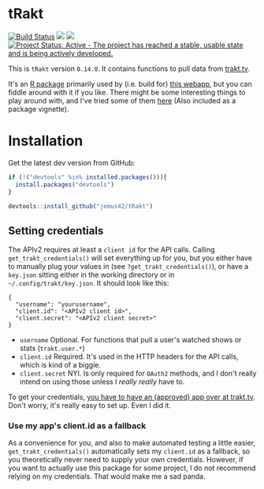 
<!-- README.md is generated from README.Rmd. Please edit that file -->
tRakt
=====

[![Build Status](https://travis-ci.org/jemus42/tRakt.svg)](https://travis-ci.org/jemus42/tRakt) ![](http://www.r-pkg.org/badges/version/tRakt) ![](http://cranlogs.r-pkg.org/badges/grand-total/tRakt) [![Project Status: Active - The project has reached a stable, usable state and is being actively developed.](http://www.repostatus.org/badges/0.1.0/active.svg)](http://www.repostatus.org/#active)

This is `tRakt` version `0.14.0`.
It contains functions to pull data from [trakt.tv](http://trakt.tv/).

It's an [R package](http://r-project.org) primarily used by (i.e. build for) [this webapp](http://trakt.jemu.name), but you can fiddle around with it if you like.
There might be some interesting things to play around with, and I've tried some of them [here](http://cran.r-project.org/web/packages/tRakt/vignettes/tRakt-Usage.html) (Also included as a package vignette).

Installation
============

Get the latest dev version from GitHub:

``` r
if (!("devtools" %in% installed.packages())){
  install.packages("devtools")
}

devtools::install_github("jemus42/tRakt")
```

Setting credentials
-------------------

The APIv2 requires at least a `client id` for the API calls.
Calling `get_trakt_credentials()` will set everything up for you, but you either have to manually plug your values in (see `?get_trakt_credentials()`), or have a `key.json` sitting either in the working directory or in `~/.config/trakt/key.json`.
It should look like this:

    {
      "username": "yourusername",
      "client.id": "<APIv2 client id>",
      "client.secret": "<APIv2 client secret>"
    }

-   `username` Optional. For functions that pull a user's watched shows or stats (`trakt.user.*`)
-   `client.id` Required. It's used in the HTTP headers for the API calls, which is kind of a biggie.
-   `client.secret` NYI. Is only required for `OAuth2` methods, and I don't really intend on using those unless I *really really* have to.

To get your credentials, [you have to have an (approved) app over at trakt.tv](http://trakt.tv/oauth/applications).
Don't worry, it's really easy to set up. Even I did it.

### Use my app's client.id as a fallback

As a convenience for you, and also to make automated testing a little easier, `get_trakt_credentials()` automatically sets my `client.id` as a fallback, so you theoretically never need to supply your own credentials. However, if you want to actually use this package for some project, I do not recommend relying on my credentials. That would make me a sad panda.
